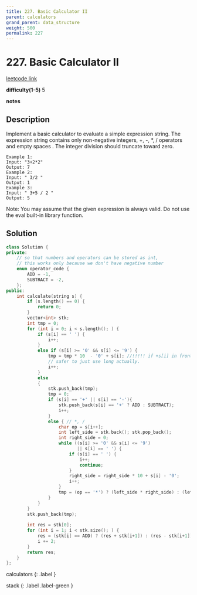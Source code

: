 ```yaml
---
title: 227. Basic Calculator II
parent: calculators
grand_parent: data_structure
weight: 500
permalink: 227
---
```

# 227. Basic Calculator II
[leetcode link](https://leetcode.com/problems/basic-calculator-ii/)

**difficulty(1-5)** 
5

**notes**   


## Description
Implement a basic calculator to evaluate a simple expression string.
The expression string contains only non-negative integers, +, -, *, / operators and empty spaces . The integer division should truncate toward zero.
```
Example 1:
Input: "3+2*2"
Output: 7
Example 2:
Input: " 3/2 "
Output: 1
Example 3:
Input: " 3+5 / 2 "
Output: 5
```
Note:
You may assume that the given expression is always valid.
Do not use the eval built-in library function.


## Solution
```c++
class Solution {
private:
    // so that numbers and operators can be stored as int, 
    // this works only because we don't have negative number
    enum operator_code {
        ADD = -1,
        SUBTRACT = -2,
    };
public:
    int calculate(string s) {
        if (s.length() == 0) {
            return 0;
        }
        vector<int> stk;
        int tmp = 0;
        for (int i = 0; i < s.length(); ) {
            if (s[i] == ' ') {
                i++;
            }
            else if (s[i] >= '0' && s[i] <= '9') {
                tmp = tmp * 10  - '0' + s[i]; //!!!!! if +s[i] in front of -'0' int will overflow!
                // safer to just use long actually.
                i++;
            }
            else 
            {              
                stk.push_back(tmp);
                tmp = 0;
                if (s[i] == '+' || s[i] == '-'){
                    stk.push_back(s[i] == '+' ? ADD : SUBTRACT);
                    i++;
                }
                else { // *, /
                    char op = s[i++];
                    int left_side = stk.back(); stk.pop_back();
                    int right_side = 0;
                    while ((s[i] >= '0' && s[i] <= '9')
                           || s[i] == ' ') {
                        if (s[i] == ' ') {
                            i++;
                            continue;
                        }
                        right_side = right_side * 10 + s[i] - '0';
                        i++;
                    }
                    tmp = (op == '*') ? (left_side * right_side) : (left_side / right_side);
                }
            }
        }
        stk.push_back(tmp);
        
        int res = stk[0];
        for (int i = 1; i < stk.size(); ) {
            res = (stk[i] == ADD) ? (res + stk[i+1]) : (res - stk[i+1]);
            i += 2;
        }
        return res;
    }
};
```


calculators
{: .label }

stack
{: .label .label-green }